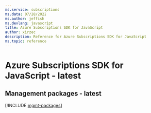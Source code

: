 ```yaml
---
ms.service: subscriptions
ms.data: 07/28/2022
ms.author: jeffish
ms.devlang: javascript
title: Azure Subscriptions SDK for JavaScript
author: xirzec
description: Reference for Azure Subscriptions SDK for JavaScript
ms.topic: reference
---
```

# Azure Subscriptions SDK for JavaScript - latest

## Management packages - latest
[!INCLUDE [mgmt-packages](subscriptions-mgmt-index.md)]
